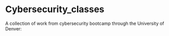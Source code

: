 # Cybersecurity_classes
A collection of work from cybersecurity bootcamp through the University of Denver: 
